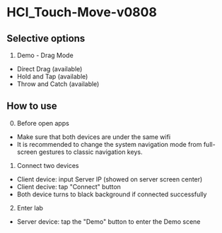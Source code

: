 # HCI_Touch-Move-v0808

## Selective options
1. Demo - Drag Mode
- Direct Drag (available)
- Hold and Tap (available)
- Throw and Catch (available)

## How to use

0. Before open apps
- Make sure that both devices are under the same wifi
- It is recommended to change the system navigation mode from full-screen gestures to classic navigation keys.
1. Connect two devices
- Client device: input Server IP (showed on server screen center)
- Client decive: tap "Connect" button
- Both device turns to black background if connected successfully
2. Enter lab
- Server device: tap the "Demo" button to enter the Demo scene
